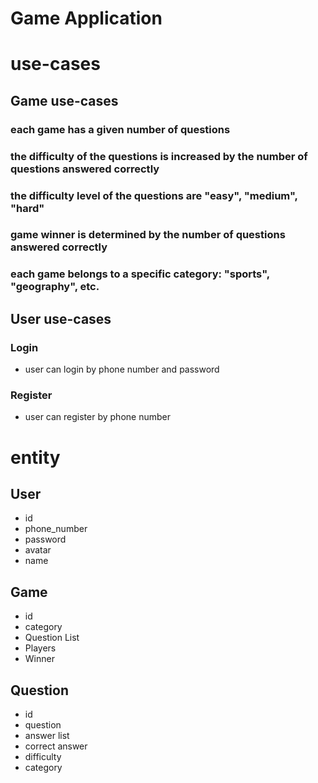 # Game Application

# use-cases

## Game use-cases
### each game has a given number of questions
### the difficulty of the questions is increased by the number of questions answered correctly
### the difficulty level of the questions are "easy", "medium", "hard"
### game winner is determined by the number of questions answered correctly
### each game belongs to a specific category: "sports", "geography", etc.

## User use-cases
### Login
- user can login by phone number and password

### Register
- user can register by phone number

# entity
## User
- id
- phone_number
- password
- avatar
- name

## Game
- id
- category
- Question List
- Players
- Winner

## Question
- id
- question
- answer list
- correct answer
- difficulty
- category
